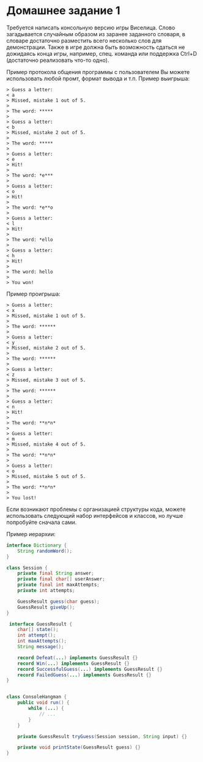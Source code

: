 # Домашнее задание 1

Требуется написать консольную версию игры Виселица.
Слово загадывается случайным образом из заранее заданного словаря, в словаре достаточно разместить всего несколько слов для демонстрации.
Также в игре должна быть возможность сдаться не дожидаясь конца игры, например, спец. команда или поддержка Ctrl+D (достаточно реализовать что-то одно).

Пример протокола общения программы с пользователем
Вы можете использовать любой промт, формат вывода и т.п.
Пример выигрыша:

```
> Guess a letter:
< a
> Missed, mistake 1 out of 5.
>
> The word: *****
>
> Guess a letter:
< b
> Missed, mistake 2 out of 5.
>
> The word: *****
>
> Guess a letter:
< e
> Hit!
>
> The word: *e***
>
> Guess a letter:
< o
> Hit!
>
> The word: *e**o
>
> Guess a letter:
< l
> Hit!
>
> The word: *ello
>
> Guess a letter:
< h
> Hit!
>
> The word: hello
>
> You won!

```

Пример проигрыша:

```
> Guess a letter:
< x
> Missed, mistake 1 out of 5.
>
> The word: ******
>
> Guess a letter:
< y
> Missed, mistake 2 out of 5.
>
> The word: ******
>
> Guess a letter:
< z
> Missed, mistake 3 out of 5.
>
> The word: ******
>
> Guess a letter:
< n
> Hit!
>
> The word: **n*n*
>
> Guess a letter:
< m
> Missed, mistake 4 out of 5.
>
> The word: **n*n*
>
> Guess a letter:
< o
> Missed, mistake 5 out of 5.
>
> The word: **n*n*
>
> You lost!
```


Если возникают проблемы с организацией структуры кода, можете использовать следующий набор интерфейсов и классов, но лучше попробуйте сначала сами.

Пример иерархии:

``` java
interface Dictionary {
    String randomWord();
}

class Session {
    private final String answer;
    private final char[] userAnswer;
    private final int maxAttempts;
    private int attempts;

    GuessResult guess(char guess);
    GuessResult giveUp();
}

 interface GuessResult {
    char[] state();
    int attempt();
    int maxAttempts();
    String message();

    record Defeat(...) implements GuessResult {}
    record Win(...) implements GuessResult {}
    record SuccessfulGuess(...) implements GuessResult {}
    record FailedGuess(...) implements GuessResult {}
}


class ConsoleHangman {
    public void run() {
		while (...) {
			// ...
		}
    }

    private GuessResult tryGuess(Session session, String input) {}

    private void printState(GuessResult guess) {}
}
```